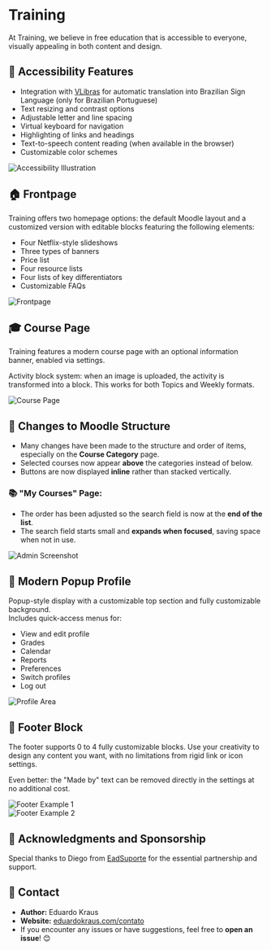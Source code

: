# Training

At Training, we believe in free education that is accessible to everyone, visually appealing in both content and design.

## 🔧 Accessibility Features

- Integration with [VLibras](https://www.gov.br/governodigital/pt-br/acessibilidade-e-usuario/vlibras) for automatic translation into Brazilian Sign Language (only for Brazilian Portuguese)
- Text resizing and contrast options
- Adjustable letter and line spacing
- Virtual keyboard for navigation
- Highlighting of links and headings
- Text-to-speech content reading (when available in the browser)
- Customizable color schemes

![Accessibility Illustration](https://eduardokraus.com/logos/theme_eadflix/acessibilidade.png)

## 🏠 Frontpage

Training offers two homepage options: the default Moodle layout and a customized version with editable blocks featuring the following elements:

- Four Netflix-style slideshows
- Three types of banners
- Price list
- Four resource lists
- Four lists of key differentiators
- Customizable FAQs

![Frontpage](https://eduardokraus.com/logos/theme_eadflix/frontpage.png)

## 🎓 Course Page

Training features a modern course page with an optional information banner, enabled via settings.

Activity block system: when an image is uploaded, the activity is transformed into a block. This works for both Topics and Weekly formats.

![Course Page](https://eduardokraus.com/logos/theme_training/curso.png)

## 🧱 Changes to Moodle Structure

- Many changes have been made to the structure and order of items, especially on the **Course Category** page.
- Selected courses now appear **above** the categories instead of below.
- Buttons are now displayed **inline** rather than stacked vertically.

### 📚 "My Courses" Page:

- The order has been adjusted so the search field is now at the **end of the list**.
- The search field starts small and **expands when focused**, saving space when not in use.

![Admin Screenshot](https://eduardokraus.com/logos/theme_training/admin.png)

## 👤 Modern Popup Profile

Popup-style display with a customizable top section and fully customizable background.  
Includes quick-access menus for:

- View and edit profile
- Grades
- Calendar
- Reports
- Preferences
- Switch profiles
- Log out

![Profile Area](https://eduardokraus.com/logos/theme_training/perfil.png)

## 🔻 Footer Block

The footer supports 0 to 4 fully customizable blocks. Use your creativity to design any content you want, with no limitations from rigid link or icon settings.

Even better: the "Made by" text can be removed directly in the settings at no additional cost.

![Footer Example 1](https://eduardokraus.com/logos/theme_training/rodape-1.png)  
![Footer Example 2](https://eduardokraus.com/logos/theme_training/rodape-2.png)

## 🙏 Acknowledgments and Sponsorship

Special thanks to Diego from [EadSuporte](https://www.eadsuporte.com.br/) for the essential partnership and support.

## 📧 Contact

- **Author:** Eduardo Kraus
- **Website:** [eduardokraus.com/contato](https://eduardokraus.com/contato)
- If you encounter any issues or have suggestions, feel free to **open an issue**! 😊
